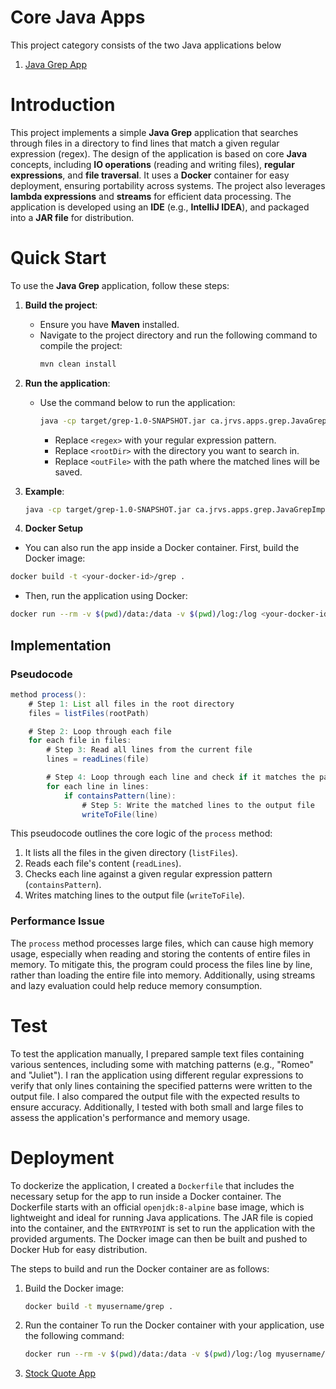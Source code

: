 # Core Java Apps
This project category consists of the two Java applications below

1. [Java Grep App](./grep)

# Introduction

This project implements a simple **Java Grep** application that searches through files in a directory to find lines that match a given regular expression (regex). The design of the application is based on core **Java** concepts, including **IO operations** (reading and writing files), **regular expressions**, and **file traversal**. It uses a **Docker** container for easy deployment, ensuring portability across systems. The project also leverages **lambda expressions** and **streams** for efficient data processing. The application is developed using an **IDE** (e.g., **IntelliJ IDEA**), and packaged into a **JAR file** for distribution.

# Quick Start

To use the **Java Grep** application, follow these steps:

1. **Build the project**:
   - Ensure you have **Maven** installed.
   - Navigate to the project directory and run the following command to compile the project:
     ```bash
     mvn clean install
     ```

2. **Run the application**:
   - Use the command below to run the application:
     ```bash
     java -cp target/grep-1.0-SNAPSHOT.jar ca.jrvs.apps.grep.JavaGrepImpl "<regex>" "<rootDir>" "<outFile>"
     ```
     - Replace `<regex>` with your regular expression pattern.
     - Replace `<rootDir>` with the directory you want to search in.
     - Replace `<outFile>` with the path where the matched lines will be saved.

3. **Example**:
   ```bash
   java -cp target/grep-1.0-SNAPSHOT.jar ca.jrvs.apps.grep.JavaGrepImpl ".*Romeo.*Juliet.*" ./data/txt ./out/grep.txt
   
4. **Docker Setup**
  - You can also run the app inside a Docker container. First, build the Docker image:
  ```bash
  docker build -t <your-docker-id>/grep .
  ```
  - Then, run the application using Docker:
  ```bash
  docker run --rm -v $(pwd)/data:/data -v $(pwd)/log:/log <your-docker-id>/grep "<regex>" /data/txt /log/grep.out
  ```

## Implementation

### Pseudocode

```java
method process():
    # Step 1: List all files in the root directory
    files = listFiles(rootPath)

    # Step 2: Loop through each file
    for each file in files:
        # Step 3: Read all lines from the current file
        lines = readLines(file)

        # Step 4: Loop through each line and check if it matches the pattern
        for each line in lines:
            if containsPattern(line):
                # Step 5: Write the matched lines to the output file
                writeToFile(line)
```

This pseudocode outlines the core logic of the `process` method:

1. It lists all the files in the given directory (`listFiles`).
2. Reads each file's content (`readLines`).
3. Checks each line against a given regular expression pattern (`containsPattern`).
4. Writes matching lines to the output file (`writeToFile`).

### Performance Issue

The `process` method processes large files, which can cause high memory usage, especially when reading and storing the contents of entire files in memory. To mitigate this, the program could process the files line by line, rather than loading the entire file into memory. Additionally, using streams and lazy evaluation could help reduce memory consumption.

# Test

To test the application manually, I prepared sample text files containing various sentences, including some with matching patterns (e.g., "Romeo" and "Juliet"). I ran the application using different regular expressions to verify that only lines containing the specified patterns were written to the output file. I also compared the output file with the expected results to ensure accuracy. Additionally, I tested with both small and large files to assess the application's performance and memory usage.

# Deployment

To dockerize the application, I created a `Dockerfile` that includes the necessary setup for the app to run inside a Docker container. The Dockerfile starts with an official `openjdk:8-alpine` base image, which is lightweight and ideal for running Java applications. The JAR file is copied into the container, and the `ENTRYPOINT` is set to run the application with the provided arguments. The Docker image can then be built and pushed to Docker Hub for easy distribution.

The steps to build and run the Docker container are as follows:

1. Build the Docker image:
   ```bash
   docker build -t myusername/grep .
   ```

2. Run the container
To run the Docker container with your application, use the following command:
   ```bash
   docker run --rm -v $(pwd)/data:/data -v $(pwd)/log:/log myusername/grep .*Romeo.*Juliet.* /data/txt /log/grep.out
   ```




2. [Stock Quote App](./stockquote)
